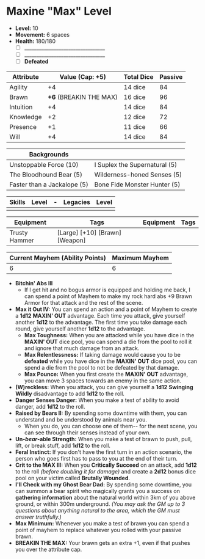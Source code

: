# Maxine "Max" Level

*   **Level:** 10
*   **Movement:** 6 spaces
*   **Health:** 180/180
    *   [ ]  \_\_\_\_\_\_\_\_\_\_\_\_\_\_\_\_\_\_\_\_\_\_\_\_\_\_\_\_\_\_\_\_\_
    *   [ ]  \_\_\_\_\_\_\_\_\_\_\_\_\_\_\_\_\_\_\_\_\_\_\_\_\_\_\_\_\_\_\_\_\_
    *   [ ] **Defeated**

| Attribute | Value (Cap: +5)            | Total Dice | Passive |
| --------- | -------------------------- | ----- | ----- |
| Agility   | +4                         | 14 dice      | 84  |
| Brawn     | **+6** (BREAKIN THE MAX) | 16 dice     | 96    |
| Intuition | +4                         | 14 dice      | 84    |
| Knowledge | +2                         | 12 dice      | 72    |
| Presence  | +1                         | 11 dice      | 66    |
| Will      | +4                         | 14 dice      | 84    |



| Backgrounds                 |                               |
| --------------------------- | ----------------------------- |
| Unstoppable Force (10)      | I Suplex the Supernatural (5) |
| The Bloodhound Bear (5)     | Wilderness-honed Senses (5)   |
| Faster than a Jackalope (5) | Bone Fide Monster Hunter (5)  |

| Skills | Level | -    | Legacies | Level |
| ------ | ----- | ---- | -------- | ----- |
|        |       |      |          |       |

| Equipment     | Tags                           | Equipment | Tags |
| ------------- | ------------------------------ | --------- | ---- |
| Trusty Hammer | [Large] [+10] [Brawn] [Weapon] |           |      |

| Current Mayhem (Ability Points) | Maximum Mayhem |
| ------------------------------- | -------------- |
| 6                               | 6              |

*   **Bitchin' Abs III**
    *   If I get hit and no bogus armor is equipped and holding me back, I can spend a point of Mayhem to make my rock hard abs +9 Brawn Armor for that attack and the rest of the scene.
*   **Max it Out IV:** You can spend an action and a point of Mayhem to create a **1d12** **MAXIN' OUT** advantage. 
    Each time you attack, give yourself another **1d12** to the advantage.
    The first time you take damage each round, give yourself another **1d12** to the advantage.
    * **Max Toughness:** When you are attacked while you have dice in the **MAXIN' OUT** dice pool, you can spend a die from the pool to roll it and ignore that much damage from an attack.
    * **Max Relentlessness:** If taking damage would cause you to be **defeated** while you have dice in the **MAXIN' OUT** dice pool, you can spend a die from the pool to not be defeated by that damage.
    * **Max Pounce:** When you first create the **MAXIN' OUT** advantage, you can move 3 spaces towards an enemy in the same action.
*   **(W)reckless:** When you attack, you can give yourself a **1d12** **Swinging Wildly** disadvantage to add **1d12** to the roll.
*   **Danger Senses Danger:** When you make a test of ability to avoid danger, add **1d12** to the roll.
*   **Raised by Bears II:** By spending some downtime with them, you can understand and be understood by animals near you. 
    * When you do, you can choose one of them-- for the next scene, you can see through their senses instead of your own.
*   **Un-_bear_-able Strength:** When you make a test of brawn to push, pull, lift, or break stuff, add **1d12** to the roll.
*   **Feral Instinct:** If you don't have the first turn in an action scenario, the person who goes first has to pass to you at the end of their turn.
*   **Crit to the MAX III:** When you **Critically Succeed** on an attack, add **1d12** to the roll _(before doubling it for damage)_ and create a **2d12** bonus dice pool on your victim called **Brutally Wounded**.
*   **I'll Check with my Ghost Bear Dad:** By spending some downtime, you can summon a bear spirit who magically grants you a success on **gathering information** about the natural world within 3km of you above ground, or within 300m underground. _(You may ask the GM up to 3 questions about anything natural to the area, which the GM must answer truthfully.)_
*   **Max Minimum:** Whenever you make a test of brawn you can spend a point of mayhem to replace whatever you rolled with your passive brawn.
*   **BREAKIN THE MAX:** Your brawn gets an extra +1, even if that pushes you over the attribute cap.

